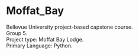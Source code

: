 # Moffat_Bay
Bellevue University project-based capstone course.  
Group 5.    
Project type: Moffat Bay Lodge.  
Primary Language: Python.  
